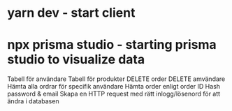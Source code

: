 # yarn dev - start client

# npx prisma studio - starting prisma studio to visualize data

Tabell för användare
Tabell för produkter
DELETE order
DELETE amvändare
Hämta alla ordrar för specifik användare
Hämta order enligt order ID
Hash password & email
Skapa en HTTP request med rätt inlogg/lösenord för att ändra i databasen
